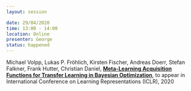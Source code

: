 ```yaml
---
layout: session

date: 29/04/2020
time: 13:00 - 14:00
location: Online
presenter: George
status: happened
---
```

Michael Volpp, Lukas P. Fröhlich, Kirsten Fischer, Andreas Doerr, Stefan Falkner, Frank Hutter, Christian Daniel, 
**[Meta-Learning Acquisition Functions for Transfer Learning in Bayesian Optimization](papers/0006-meta-learning-acquisition-functions-for-transfer-learning-in-bo)**, 
to appear in International Conference on Learning Representations (ICLR), 
2020